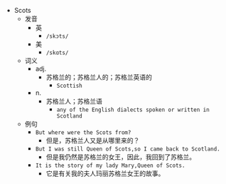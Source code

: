 - Scots
  - 发音
    - 英
      - `/skɔts/`
    - 美
      - `/skɑts/`
  - 词义
    - adj.
      - 苏格兰的；苏格兰人的；苏格兰英语的
        - `Scottish`
    - n.
      - 苏格兰人；苏格兰语
        - `any of the English dialects spoken or written in Scotland `
  - 例句
    - `But where were the Scots from?`
      - 但是，苏格兰人又是从哪里来的？
    - `But I was still Queen of Scots,so I came back to Scotland.`
      -  但是我仍然是苏格兰的女王，因此，我回到了苏格兰。
    - `It is the story of my lady Mary,Queen of Scots.`
      - 它是有关我的夫人玛丽苏格兰女王的故事。

